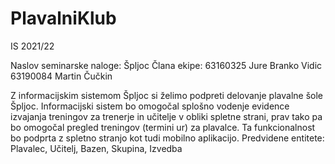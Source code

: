# PlavalniKlub
IS 2021/22

Naslov seminarske naloge: Špljoc Člana ekipe: 63160325 Jure Branko Vidic 63190084 Martin Čučkin

Z informacijskim sistemom Špljoc si želimo podpreti delovanje plavalne šole Špljoc. Informacijski sistem bo omogočal splošno vodenje evidence izvajanja treningov za trenerje in učitelje v obliki spletne strani, prav tako pa bo omogočal pregled treningov (termini ur) za plavalce. Ta funkcionalnost bo podprta z spletno stranjo kot tudi mobilno aplikacijo. Predvidene entitete: Plavalec, Učitelj, Bazen, Skupina, Izvedba